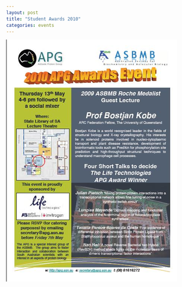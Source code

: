 ```yaml
---
layout: post
title: "Student Awards 2010"
categories: events
---
```


![](/assets/images/2010_sa.jpg)